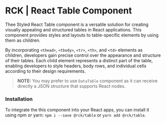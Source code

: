 # RCK | React Table Component

Thee Styled React Table component is a versatile solution for creating visually appealing and structured tables in React applications. 
This component provides styles and layouts to table-specific elements by using them as children.

By incorporating `<thead>`, `<tbody>`, `<tr>`, `<th>`, and `<td>` elements as children, developers gain precise control over the appearance and structure of their tables. Each child element represents a distinct part of the table, enabling developers to style headers, body rows, and individual cells according to their design requirements.

> **NOTE:** You may prefer to use `DataTable` component as it can receive directly a JSON structure that supports React nodes.

### Installation 

To integrate the this component into your React apps, you can install it using npm or yarn: `npm i --save @rck/table` or `yarn add @rck/table`.

